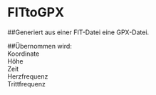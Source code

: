 # FITtoGPX

##Generiert aus einer FIT-Datei eine GPX-Datei.

##Übernommen wird:  
	Koordinate  
	Höhe  
	Zeit  
	Herzfrequenz  
	Trittfrequenz  
